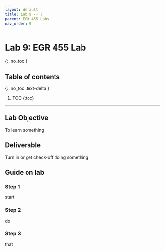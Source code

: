 ```yaml
---
layout: default
title: Lab 9 -- ?
parent: EGR 455 Labs
nav_order: 9
---
```


# Lab 9: EGR 455 Lab
{: .no_toc }


## Table of contents
{: .no_toc .text-delta }

1. TOC
{:toc}

---

## Lab Objective

To learn something

## Deliverable

Turn in or get check-off doing something

## Guide on lab

### Step 1

start

### Step 2

do

### Step 3

that
